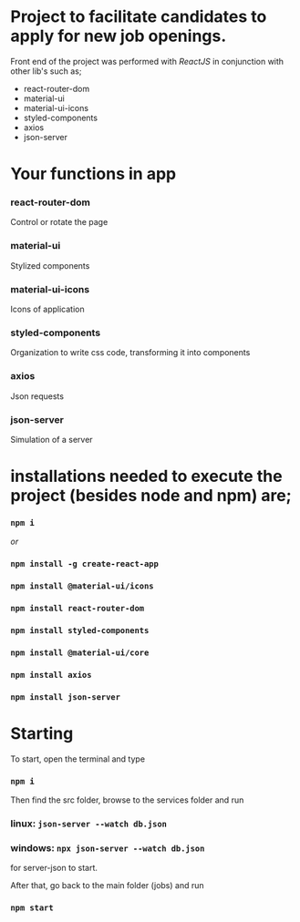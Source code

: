 # Project to facilitate candidates to apply for new job openings.
Front end of the project was performed with *ReactJS* in conjunction with other lib's such as;

- react-router-dom
- material-ui
- material-ui-icons
- styled-components
- axios
- json-server

# Your functions in app

### react-router-dom
Control or rotate the page

### material-ui
Stylized components

### material-ui-icons
Icons of application

### styled-components
Organization to write css code, transforming it into components

### axios 
Json requests

### json-server
Simulation of a server

# installations needed to execute the project (besides node and npm) are;

### `npm i`

*or*

### `npm install -g create-react-app`
### `npm install @material-ui/icons`
### `npm install react-router-dom`
### `npm install styled-components`
### `npm install @material-ui/core`
### `npm install axios`
### `npm install json-server`

# Starting

To start, open the terminal and type 
### `npm i`

Then find the src folder, browse to the services folder and run 
### linux: `json-server --watch db.json`
### windows: `npx json-server --watch db.json`
for server-json to start.


After that, go back to the main folder (jobs) and run 
### `npm start`
